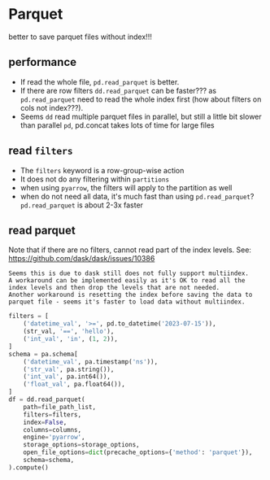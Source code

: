 # Parquet
better to save parquet files without index!!!

## performance
- If read the whole file, `pd.read_parquet` is better.
- If there are row filters `dd.read_parquet` can be faster??? as `pd.read_parquet` need to read the whole index first (how about filters on cols not index???).
- Seems `dd` read multiple parquet files in parallel, but still a little bit slower than parallel `pd`, pd.concat takes lots of time for large files

## read `filters`
- The `filters` keyword is a row-group-wise action
- It does not do any filtering within `partitions`
- when using `pyarrow`, the filters will apply to the partition as well
- when do not need all data, it's much fast than using `pd.read_parquet`? `pd.read_parquet` is about 2-3x faster

## read parquet
Note that if there are no filters, cannot read part of the index levels. See: https://github.com/dask/dask/issues/10386
```
Seems this is due to dask still does not fully support multiindex.
A workaround can be implemented easily as it's OK to read all the index levels and then drop the levels that are not needed.
Another workaround is resetting the index before saving the data to parquet file - seems it's faster to load data without multiindex.
```

```py
filters = [
    ('datetime_val', '>=', pd.to_datetime('2023-07-15')),
    (str_val, '==', 'hello'),
    ('int_val', 'in', (1, 2)),
]
schema = pa.schema[
    ('datetime_val', pa.timestamp('ns')),
    ('str_val', pa.string()),
    ('int_val', pa.int64()),
    ('float_val', pa.float64()),
]        
df = dd.read_parquet(
    path=file_path_list,
    filters=filters,
    index=False,
    columns=columns,
    engine='pyarrow',
    storage_options=storage_options,
    open_file_options=dict(precache_options={'method': 'parquet'}),
    schema=schema,
).compute()
```
